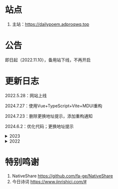 # 站点

1. 主站：https://dailypoem.adproqwq.top

# 公告

即日起（2022.11.10），备用站下线，不再开启

# 更新日志

2022.5.28：网站上线

2024.7.27：使用Vue+TypeScript+Vite+MDUI重构

2024.7.23：删除更换地址提示，添加重构通知

2024.6.2：优化代码；更换地址提示

<details>
  <summary>2023</summary>
  2023.11.16：精简代码；删除工具箱

  2023.11.15：修改一处事实性文字错误

  2023.11.6：新增收藏模块；优化文件结构

  2023.8.21：修改分享模块部分文本

  2023.7.1：新增工具：末地要塞定位器

  2023.4.1：调整主页背景颜色

  2023.3.31：增加分享功能，安卓端仅QQ浏览器、UC浏览器可以，IOS端自行测试

  2023.3.29：新增诗句标签，并对应增加快捷复制按钮

  2023.2.11：精简“分享”代码；新增一个可关闭弹窗；适配手机页面；删除更新日志；更改按钮样式；修复手机访问弹窗被按钮遮挡的BUG
</details>

<details>
  <summary>2022</summary>
  2022.10.25：新增工具：黄帝纪年换算器

  2022.10.24：改进“换一句”代码

  2022.10.16：新增诗句自助查询

  2022.7.27：删除顶栏天气；添加网站图标

  2022.7.25：新增工具：球体积计算器；顶栏添加今日天气；美化按钮样式

  2022.7.7：新增工具箱，内置工具：格点多边形面积计算器

  2022.6.5：修改诗句搜索采用的网站为：古诗文网
</details>

# 特别鸣谢

1. NativeShare https://github.com/fa-ge/NativeShare
2. 今日诗词 https://www.jinrishici.com/#
